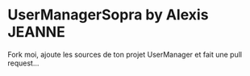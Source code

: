 # UserManagerSopra by Alexis JEANNE

Fork moi, ajoute les sources de ton projet UserManager et fait une pull request...

